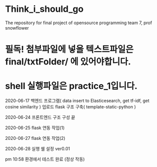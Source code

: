 # Think_i_should_go
The repository for final project of opensource programming team 7, prof snowflower

# 필독! 첨부파일에 넣을 텍스트파일은 final/txtFolder/ 에 있어야합니다.
# shell 실행파일은 practice_1입니다.

2020-06-17
백엔드 프로그램( data insert to Elasticesearch, get tf-idf, get cosine similarity ) 업로드
flask 구조 구축( template-static-python )

2020-06-24
프론트엔드 구조 구성 끝

2020-06-25
flask 연동 작업(1)

2020-06-27
flask 연동 작업(2)

2020-06-28
실행 쉘 설정 ver0.01

pm 10:58 환경에서 테스트 완료 (정상 작동)

